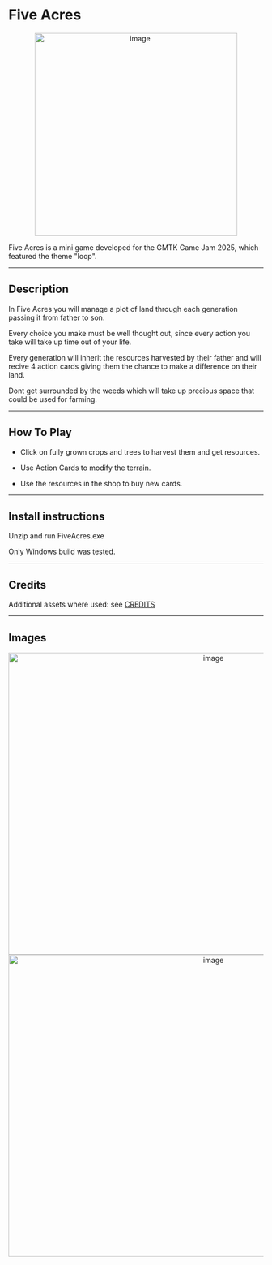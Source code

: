 # Five Acres
<p align="center">
  <img width="400" height="400" alt="image" src="https://github.com/user-attachments/assets/e742cc68-2150-4897-8b56-887d3b96e3dd" />
</p>

Five Acres is a mini game developed for the GMTK Game Jam 2025, which featured the theme "loop".

---

## Description

In Five Acres you will manage a plot of land through each generation passing it from father to son.

Every choice you make must be well thought out, since every  action you take will take up time out of your life.

Every generation will inherit the resources harvested by their father and will recive 4 action cards giving them the chance to make a difference on their land.

Dont get surrounded by the weeds which will take up precious space that could  be used for farming.

---

## How To Play

- Click on fully grown crops and trees to harvest them and get resources.

- Use Action Cards to modify the terrain.

- Use the resources in the shop to buy new cards.

---

## Install instructions
Unzip and run FiveAcres.exe

Only Windows build was tested.

---

## Credits

Additional assets where used: see [CREDITS](CREDITS)

---

## Images

<p align="center">
  <img width="794" height="595" alt="image" src="https://github.com/user-attachments/assets/ef73b236-fac1-4b80-b256-e294276324f5" />
  <img width="794" height="595" alt="image" src="https://github.com/user-attachments/assets/b8b74a61-c882-400a-b050-fd0ff1c62b0c" />
</p>
